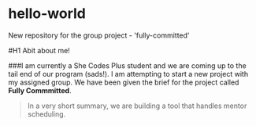 # hello-world
New repository for the group project - 'fully-committed'

#H1 Abit about me!

###I am currently a She Codes Plus student and we are coming up to the tail end of our program (sads!). I am attempting to start a new project with my assigned group. We have been given the brief for the project called **Fully Commmitted**. 

> In a very short summary, we are building a tool that handles mentor scheduling.
